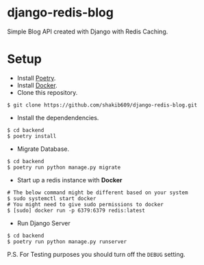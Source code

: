 # django-redis-blog
Simple Blog API created with Django with Redis Caching.

# Setup
- Install [Poetry](https://poetry.eustace.io/docs/).
- Install [Docker](https://docs.docker.com/install/).
- Clone this repository.
```shell
$ git clone https://github.com/shakib609/django-redis-blog.git
```
- Install the dependendencies.
```shell
$ cd backend
$ poetry install
```
- Migrate Database.
```shell
$ cd backend
$ poetry run python manage.py migrate
```
- Start up a redis instance with **Docker**
```shell
# The below command might be different based on your system
$ sudo systemctl start docker
# You might need to give sudo permissions to docker
$ [sudo] docker run -p 6379:6379 redis:latest
```
- Run Django Server
```shell
$ cd backend
$ poetry run python manage.py runserver
```


P.S. For Testing purposes you should turn off the `DEBUG` setting.
